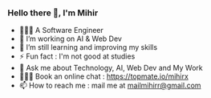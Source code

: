 ### Hello there 👋, I'm Mihir





- 🧑🏻‍💼 A Software Engineer
- 🔭 I’m working on AI & Web Dev
- 🌱 I’m still learning and improving my skills 
- ⚡ Fun fact : I'm not good at studies
- 💬 Ask me about Technology, AI, Web Dev and My Work
- 🧑🏻‍💻 Book an online chat : https://topmate.io/mihirx
- 📫 How to reach me : mail me at mailmihirr@gmail.com
